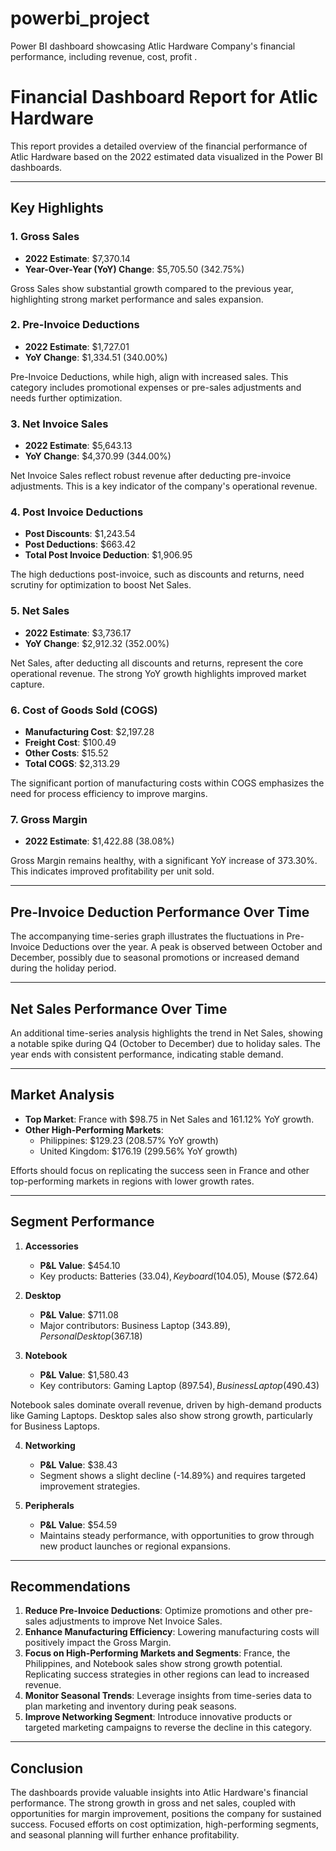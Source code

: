 # powerbi_project
Power BI dashboard showcasing Atlic Hardware Company's financial performance, including revenue, cost, profit .
# Financial Dashboard Report for Atlic Hardware

This report provides a detailed overview of the financial performance of Atlic Hardware based on the 2022 estimated data visualized in the Power BI dashboards.

---

## Key Highlights

### 1. **Gross Sales**
- **2022 Estimate**: $7,370.14
- **Year-Over-Year (YoY) Change**: $5,705.50 (342.75%)

Gross Sales show substantial growth compared to the previous year, highlighting strong market performance and sales expansion.

### 2. **Pre-Invoice Deductions**
- **2022 Estimate**: $1,727.01
- **YoY Change**: $1,334.51 (340.00%)

Pre-Invoice Deductions, while high, align with increased sales. This category includes promotional expenses or pre-sales adjustments and needs further optimization.

### 3. **Net Invoice Sales**
- **2022 Estimate**: $5,643.13
- **YoY Change**: $4,370.99 (344.00%)

Net Invoice Sales reflect robust revenue after deducting pre-invoice adjustments. This is a key indicator of the company's operational revenue.

### 4. **Post Invoice Deductions**
- **Post Discounts**: $1,243.54
- **Post Deductions**: $663.42
- **Total Post Invoice Deduction**: $1,906.95

The high deductions post-invoice, such as discounts and returns, need scrutiny for optimization to boost Net Sales.

### 5. **Net Sales**
- **2022 Estimate**: $3,736.17
- **YoY Change**: $2,912.32 (352.00%)

Net Sales, after deducting all discounts and returns, represent the core operational revenue. The strong YoY growth highlights improved market capture.

### 6. **Cost of Goods Sold (COGS)**
- **Manufacturing Cost**: $2,197.28
- **Freight Cost**: $100.49
- **Other Costs**: $15.52
- **Total COGS**: $2,313.29

The significant portion of manufacturing costs within COGS emphasizes the need for process efficiency to improve margins.

### 7. **Gross Margin**
- **2022 Estimate**: $1,422.88 (38.08%)

Gross Margin remains healthy, with a significant YoY increase of 373.30%. This indicates improved profitability per unit sold.

---

## Pre-Invoice Deduction Performance Over Time
The accompanying time-series graph illustrates the fluctuations in Pre-Invoice Deductions over the year. A peak is observed between October and December, possibly due to seasonal promotions or increased demand during the holiday period.

---

## Net Sales Performance Over Time
An additional time-series analysis highlights the trend in Net Sales, showing a notable spike during Q4 (October to December) due to holiday sales. The year ends with consistent performance, indicating stable demand.

---

## Market Analysis
- **Top Market**: France with $98.75 in Net Sales and 161.12% YoY growth.
- **Other High-Performing Markets**:
  - Philippines: $129.23 (208.57% YoY growth)
  - United Kingdom: $176.19 (299.56% YoY growth)

Efforts should focus on replicating the success seen in France and other top-performing markets in regions with lower growth rates.

---

## Segment Performance

1. **Accessories**
   - **P&L Value**: $454.10
   - Key products: Batteries ($33.04), Keyboard ($104.05), Mouse ($72.64)

2. **Desktop**
   - **P&L Value**: $711.08
   - Major contributors: Business Laptop ($343.89), Personal Desktop ($367.18)

3. **Notebook**
   - **P&L Value**: $1,580.43
   - Key contributors: Gaming Laptop ($897.54), Business Laptop ($490.43)

Notebook sales dominate overall revenue, driven by high-demand products like Gaming Laptops. Desktop sales also show strong growth, particularly for Business Laptops.

4. **Networking**
   - **P&L Value**: $38.43
   - Segment shows a slight decline (-14.89%) and requires targeted improvement strategies.

5. **Peripherals**
   - **P&L Value**: $54.59
   - Maintains steady performance, with opportunities to grow through new product launches or regional expansions.

---

## Recommendations

1. **Reduce Pre-Invoice Deductions**: Optimize promotions and other pre-sales adjustments to improve Net Invoice Sales.
2. **Enhance Manufacturing Efficiency**: Lowering manufacturing costs will positively impact the Gross Margin.
3. **Focus on High-Performing Markets and Segments**: France, the Philippines, and Notebook sales show strong growth potential. Replicating success strategies in other regions can lead to increased revenue.
4. **Monitor Seasonal Trends**: Leverage insights from time-series data to plan marketing and inventory during peak seasons.
5. **Improve Networking Segment**: Introduce innovative products or targeted marketing campaigns to reverse the decline in this category.

---

## Conclusion
The dashboards provide valuable insights into Atlic Hardware's financial performance. The strong growth in gross and net sales, coupled with opportunities for margin improvement, positions the company for sustained success. Focused efforts on cost optimization, high-performing segments, and seasonal planning will further enhance profitability.


